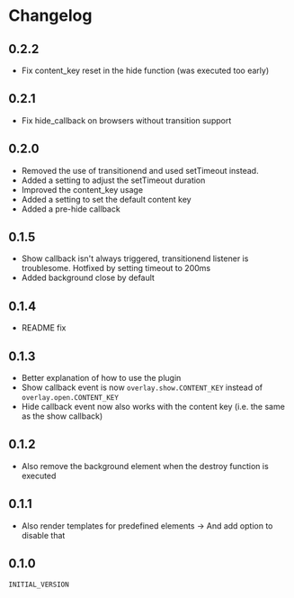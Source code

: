 # Changelog

## 0.2.2

- Fix content_key reset in the hide function (was executed too early)


## 0.2.1

- Fix hide_callback on browsers without transition support


## 0.2.0

- Removed the use of transitionend and used setTimeout instead.
- Added a setting to adjust the setTimeout duration
- Improved the content_key usage
- Added a setting to set the default content key
- Added a pre-hide callback


## 0.1.5

- Show callback isn't always triggered, transitionend listener is troublesome. Hotfixed by setting timeout to 200ms
- Added background close by default


## 0.1.4

- README fix


## 0.1.3

- Better explanation of how to use the plugin
- Show callback event is now `overlay.show.CONTENT_KEY` instead of `overlay.open.CONTENT_KEY`
- Hide callback event now also works with the content key (i.e. the same as the show callback)


## 0.1.2

- Also remove the background element when the
  destroy function is executed


## 0.1.1

- Also render templates for predefined elements
  -> And add option to disable that


## 0.1.0

`INITIAL_VERSION`
